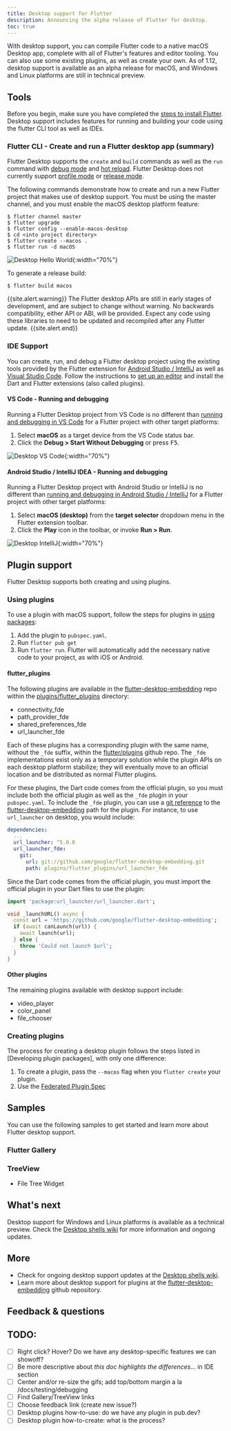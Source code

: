 ```yaml
---
title: Desktop support for Flutter
description: Announcing the alpha release of Flutter for desktop.
toc: true
---
```

With desktop support, you can compile Flutter code to a native macOS Desktop
app, complete with all of Flutter's features and editor tooling. You can also
use some existing plugins, as well as create your own. As of 1.12, desktop
support is available as an alpha release for macOS, and Windows and Linux
platforms are still in technical preview.

## Tools
Before you begin, make sure you have completed the [steps to install Flutter].
Desktop support includes features for running and building your code using the
flutter CLI tool as well as IDEs.

### Flutter CLI - Create and run a Flutter desktop app (summary)
Flutter Desktop supports the `create` and `build` commands as well as the `run`
command with [debug mode] and [hot reload]. Flutter Desktop does not currently
support [profile mode] or [release mode].

The following commands demonstrate how to create and run a new Flutter project
that makes use of desktop support. You must be using the master channel, and you
must enable the macOS desktop platform feature:

```terminal
$ flutter channel master
$ flutter upgrade
$ flutter config --enable-macos-desktop
$ cd <into project directory>
$ flutter create --macos .
$ flutter run -d macOS
```

![Desktop Hello World](/images/desktop/desktop_hello_world.gif){:width="70%"}

To generate a release build:
```terminal
$ flutter build macos
```
{{site.alert.warning}} The Flutter desktop APIs are still in early stages of
development, and are subject to change without warning. No backwards
compatibility, either API or ABI, will be provided. Expect any code using these
libraries to need to be updated and recompiled after any Flutter update.
{{site.alert.end}}

### IDE Support
You can create, run, and debug a Flutter desktop project using the existing
tools provided by the Flutter extension for [Android Studio / IntelliJ] as well
as [Visual Studio Code]. Follow the instructions to [set up an editor] and install
the Dart and Flutter extensions (also called plugins).

#### VS Code - Running and debugging

Running a Flutter Desktop project from VS Code is no different than [running and
debugging in VS Code] for a Flutter project with other target platforms:
 1. Select **macOS** as a target device from the VS Code status bar.
 2. Click the **Debug > Start Without Debugging** or press <kbd>F5</kbd>.

![Desktop VS Code](/images/desktop/desktop_vscode.gif){:width="70%"}

#### Android Studio / IntelliJ IDEA - Running and debugging
Running a Flutter Desktop project with Android Studio or IntelliJ is no
different than [running and debugging in Android Studio / IntelliJ] for a
Flutter project with other target platforms:
1. Select **macOS (desktop)** from the **target selector** dropdown menu in the
   Flutter extension toolbar.
2. Click the **Play** icon in the toolbar, or invoke **Run > Run**.

![Desktop IntelliJ](/images/desktop/desktop_intellij.gif){:width="70%"}

## Plugin support
Flutter Desktop supports both creating and using plugins.

### Using plugins
To use a plugin with macOS support, follow the steps for plugins in
[using packages]:
1. Add the plugin to `pubspec.yaml`.
2. Run `flutter pub get`
3. Run `flutter run`. Flutter will automatically add the necessary native code
   to your project, as with iOS or Android.

#### flutter_plugins
The following plugins are available in the [flutter-desktop-embedding] repo within
the [plugins/flutter_plugins] directory:
- connectivity_fde
- path_provider_fde
- shared_preferences_fde
- url_launcher_fde

Each of these plugins has a corresponding plugin with the same name, without the
`_fde` suffix, within the [flutter/plugins] github repo. The `_fde`
implementations exist only as a temporary solution while the plugin APIs on each
desktop platform stabilize;  they will eventually move to an official location
and be distributed as normal Flutter plugins.

For these plugins, the Dart code comes from the official plugin, so you must
include both the official plugin as well as the `_fde` plugin in your
`pubspec.yaml`. To include the `_fde` plugin, you can use a [git reference] to
the [flutter-desktop-embedding] path for the plugin. For instance, to use
`url_launcher` on desktop, you would include:

```yaml
dependencies:
  ...
  url_launcher: ^5.0.0
  url_launcher_fde:
    git:
      url: git://github.com/google/flutter-desktop-embedding.git
      path: plugins/flutter_plugins/url_launcher_fde
```

Since the Dart code comes from the official plugin, you must import the official
plugin in your Dart files to use the plugin:

```dart
import 'package:url_launcher/url_launcher.dart';

void _launchURL() async {
  const url = 'https://github.com/google/flutter-desktop-embedding';
  if (await canLaunch(url)) {
    await launch(url);
  } else {
    throw 'Could not launch $url';
  }
}
```

#### Other plugins

The remaining plugins available with desktop support include:
- video_player
- color_panel
- file_chooser

### Creating plugins
The process for creating a desktop plugin follows the steps listed in
[Developing plugin packages], with only one difference:
1. To create a plugin, pass the `--macos` flag when you `flutter create` your
   plugin.
2. Use the [Federated Plugin Spec]

## Samples
You can use the following samples to get started and learn more about Flutter
desktop support.

### Flutter Gallery

### TreeView
- File Tree Widget

## What's next
Desktop support for Windows and Linux platforms is available as a technical
preview. Check the [Desktop shells wiki] for more information and ongoing updates.

## More
- Check for ongoing desktop support updates at the [Desktop shells wiki].
- Learn more about desktop support for plugins at the [flutter-desktop-embedding]
  github repository.

## Feedback & questions

## TODO:
- [ ] Right click? Hover? Do we have any desktop-specific features we can showoff?
- [ ] Be more descriptive about *this doc highlights the differences...* in IDE
  section
- [ ] Center and/or re-size the gifs; add top/bottom margin a la /docs/testing/debugging
- [ ] Find Gallery/TreeView links
- [ ] Choose feedback link (create new issue?)
- [ ] Desktop plugins how-to-use: do we have any plugin in pub.dev?
- [ ] Desktop plugin how-to-create: what is the process?

[steps to install Flutter]: /docs/get-started/install/macos
[hot reload]: /docs/development/tools/hot-reload
[debug mode]: /docs/testing/build-modes#debug
[profile mode]: /docs/testing/build-modes#profile
[release mode]: /docs/testing/build-modes#release
[federated plugin spec]: https://docs.google.com/document/d/1LD7QjmzJZLCopUrFAAE98wOUQpjmguyGTN2wd_89Srs/edit?pli=1#heading=h.pub7jnop54q0

[Android Studio / IntelliJ]: /docs/development/tools/android-studio
[Visual Studio Code]: /docs/development/tools/vs-code
[set up an editor]: /docs/get-started/editor

[Running and debugging in VS Code]: /docs/development/tools/vs-code#running-and-debugging
[Running and debugging in Android Studio / IntelliJ]: /docs/development/tools/android-studio#running-and-debugging

[Using packages]: /docs/development/packages-and-plugins/using-packages
[Desktop shells wiki]: {{site.repo.flutter}}/wiki/Desktop-shells
[flutter-desktop-embedding]: https://github.com/google/flutter-desktop-embedding/tree/master/plugins#dart
[flutter/plugins]: {{site.repo.organization}}/plugins
[plugins/flutter_plugins]: https://github.com/google/flutter-desktop-embedding/tree/master/plugins/flutter_plugins
[git reference]: {{site.dart-site}}/tools/pub/dependencies#git-packages
